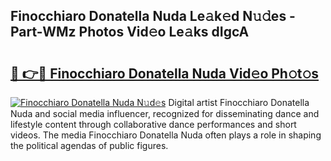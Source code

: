 ## Finocchiaro Donatella Nuda Le𝚊k𝚎d N𝚞𝚍es - Part-WMz Photos Vid𝚎o Le𝚊ks dIgcA

# <h2><a href="http://fbe8cl.evod.top/?m=Finocchiaro+Donatella+Nuda">🔗 👉🔴 Finocchiaro Donatella Nuda Vid𝚎o Ph𝚘t𝚘s</a></h2>

[![Finocchiaro Donatella Nuda N𝚞d𝚎s](https://i.imgur.com/8V9OHl7.gif)](http://fbe8cl.evod.top/?m=Finocchiaro+Donatella+Nuda)
Digital artist Finocchiaro Donatella Nuda and social media influencer, recognized for disseminating dance and lifestyle content through collaborative dance performances and short videos. The media Finocchiaro Donatella Nuda often plays a role in shaping the political agendas of public figures. 

